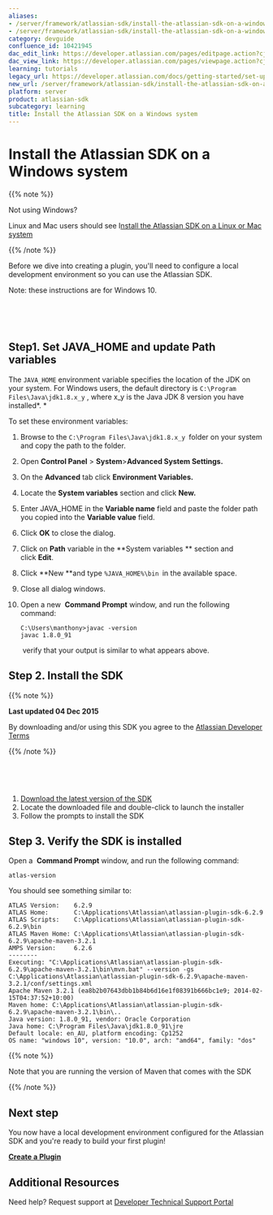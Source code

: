 ```yaml
---
aliases:
- /server/framework/atlassian-sdk/install-the-atlassian-sdk-on-a-windows-system-10421945.html
- /server/framework/atlassian-sdk/install-the-atlassian-sdk-on-a-windows-system-10421945.md
category: devguide
confluence_id: 10421945
dac_edit_link: https://developer.atlassian.com/pages/editpage.action?cjm=wozere&pageId=10421945
dac_view_link: https://developer.atlassian.com/pages/viewpage.action?cjm=wozere&pageId=10421945
learning: tutorials
legacy_url: https://developer.atlassian.com/docs/getting-started/set-up-the-atlassian-plugin-sdk-and-build-a-project/install-the-atlassian-sdk-on-a-windows-system
new_url: /server/framework/atlassian-sdk/install-the-atlassian-sdk-on-a-windows-system
platform: server
product: atlassian-sdk
subcategory: learning
title: Install the Atlassian SDK on a Windows system
---
```

# Install the Atlassian SDK on a Windows system

{{% note %}}

Not using Windows?

Linux and Mac users should see I[nstall the Atlassian SDK on a Linux or Mac system](https://developer.atlassian.com/display/DOCS/Install+the+Atlassian+SDK+on+a+Linux+or+Mac+system)

{{% /note %}}

  

Before we dive into creating a plugin, you'll need to configure a local development environment so you can use the Atlassian SDK.  

Note: these instructions are for Windows 10.

 

 

## Step1. Set JAVA\_HOME and update Path variables

The `JAVA_HOME` environment variable specifies the location of the JDK on your system. For Windows users, the default directory is `C:\Program Files\Java\jdk1.8.x_y` , where x\_y is the Java JDK 8 version you have installed*. *

To set these environment variables:

1.  Browse to the `C:\Program Files\Java\jdk1.8.x_y `folder on your system and copy the path to the folder.
2.  Open **Control Panel** &gt; **System**&gt;**Advanced System Settings.**
3.  On the **Advanced** tab click **Environment Variables.**
4.  Locate the **System variables** section and click **New.**
5.  Enter JAVA\_HOME in the **Variable name** field and paste the folder path you copied into the **Variable value** field.
6.  Click **OK** to close the dialog.
7.  Click on **Path** variable in the **System variables ** section and click **Edit**. 
8.  Click **New **and type `%JAVA_HOME%\bin `in the available space.
9.  Close all dialog windows.
10. Open a new  **Command Prompt** window, and run the following command:

    ``` text
    C:\Users\manthony>javac -version
    javac 1.8.0_91
    ```

     verify that your output is similar to what appears above.

## Step 2. Install the SDK

{{% note %}}

**Last updated 04 Dec 2015**

By downloading and/or using this SDK you agree to the <span class="underline">[Atlassian Developer Terms](Atlassian-Developer-Terms_37879876.html)</span>

{{% /note %}}

 

 

1.  <a href="https://marketplace.atlassian.com/download/plugins/atlassian-plugin-sdk-windows" class="external-link">Download the latest version of the SDK</a> 
2.  Locate the downloaded file and double-click to launch the installer
3.  Follow the prompts to install the SDK

## Step 3. Verify the SDK is installed

Open a  **Command Prompt** window, and run the following command:

``` text
atlas-version
```

You should see something similar to:

``` text
ATLAS Version:    6.2.9
ATLAS Home:       C:\Applications\Atlassian\atlassian-plugin-sdk-6.2.9
ATLAS Scripts:    C:\Applications\Atlassian\atlassian-plugin-sdk-6.2.9\bin
ATLAS Maven Home: C:\Applications\Atlassian\atlassian-plugin-sdk-6.2.9\apache-maven-3.2.1
AMPS Version:     6.2.6
--------
Executing: "C:\Applications\Atlassian\atlassian-plugin-sdk-6.2.9\apache-maven-3.2.1\bin\mvn.bat" --version -gs C:\Applications\Atlassian\atlassian-plugin-sdk-6.2.9\apache-maven-3.2.1/conf/settings.xml
Apache Maven 3.2.1 (ea8b2b07643dbb1b84b6d16e1f08391b666bc1e9; 2014-02-15T04:37:52+10:00)
Maven home: C:\Applications\Atlassian\atlassian-plugin-sdk-6.2.9\apache-maven-3.2.1\bin\..
Java version: 1.8.0_91, vendor: Oracle Corporation
Java home: C:\Program Files\Java\jdk1.8.0_91\jre
Default locale: en_AU, platform encoding: Cp1252
OS name: "windows 10", version: "10.0", arch: "amd64", family: "dos"
```

{{% note %}}

Note that you are running the version of Maven that comes with the SDK

{{% /note %}}

## Next step

You now have a local development environment configured for the Atlassian SDK and you're ready to build your first plugin!

**[Create a Plugin](https://developer.atlassian.com/display/DOCS/Create+a+HelloWorld+Plugin+Project)**

## Additional Resources

Need help? Request support at <a href="https://ecosystem.atlassian.net/servicedesk/customer/portal/14" class="external-link">Developer Technical Support Portal</a>


































































































































































































































































































































































































































































